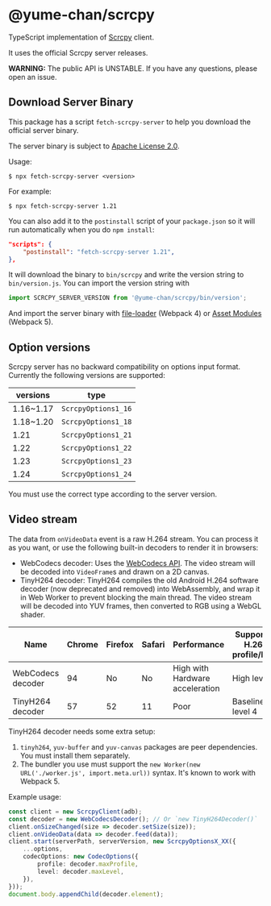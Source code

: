 # @yume-chan/scrcpy

TypeScript implementation of [Scrcpy](https://github.com/Genymobile/scrcpy) client.

It uses the official Scrcpy server releases.

**WARNING:** The public API is UNSTABLE. If you have any questions, please open an issue.

## Download Server Binary

This package has a script `fetch-scrcpy-server` to help you download the official server binary.

The server binary is subject to [Apache License 2.0](https://github.com/Genymobile/scrcpy/blob/master/LICENSE).

Usage:

```
$ npx fetch-scrcpy-server <version>
```

For example:

```
$ npx fetch-scrcpy-server 1.21
```

You can also add it to the `postinstall` script of your `package.json` so it will run automatically when you do `npm install`:

```json
"scripts": {
    "postinstall": "fetch-scrcpy-server 1.21",
},
```

It will download the binary to `bin/scrcpy` and write the version string to `bin/version.js`. You can import the version string with

```js
import SCRCPY_SERVER_VERSION from '@yume-chan/scrcpy/bin/version';
```

And import the server binary with [file-loader](https://v4.webpack.js.org/loaders/file-loader/) (Webpack 4) or [Asset Modules](https://webpack.js.org/guides/asset-modules/) (Webpack 5).

## Option versions

Scrcpy server has no backward compatibility on options input format. Currently the following versions are supported:

| versions  | type                |
| --------- | ------------------- |
| 1.16~1.17 | `ScrcpyOptions1_16` |
| 1.18~1.20 | `ScrcpyOptions1_18` |
| 1.21      | `ScrcpyOptions1_21` |
| 1.22      | `ScrcpyOptions1_22` |
| 1.23      | `ScrcpyOptions1_23` |
| 1.24      | `ScrcpyOptions1_24` |

You must use the correct type according to the server version.

## Video stream

The data from `onVideoData` event is a raw H.264 stream. You can process it as you want, or use the following built-in decoders to render it in browsers:

* WebCodecs decoder: Uses the [WebCodecs API](https://developer.mozilla.org/en-US/docs/Web/API/WebCodecs_API). The video stream will be decoded into `VideoFrame`s and drawn on a 2D canvas.
* TinyH264 decoder: TinyH264 compiles the old Android H.264 software decoder (now deprecated and removed) into WebAssembly, and wrap it in Web Worker to prevent blocking the main thread. The video stream will be decoded into YUV frames, then converted to RGB using a WebGL shader.

| Name              | Chrome | Firefox | Safari | Performance                     | Supported H.264 profile/level |
| ----------------- | ------ | ------- | ------ | ------------------------------- | ----------------------------- |
| WebCodecs decoder | 94     | No      | No     | High with Hardware acceleration | High level 5                  |
| TinyH264 decoder  | 57     | 52      | 11     | Poor                            | Baseline level 4              |

TinyH264 decoder needs some extra setup:

1. `tinyh264`, `yuv-buffer` and `yuv-canvas` packages are peer dependencies. You must install them separately.
2. The bundler you use must support the `new Worker(new URL('./worker.js', import.meta.url))` syntax. It's known to work with Webpack 5.

Example usage:

```ts
const client = new ScrcpyClient(adb);
const decoder = new WebCodecsDecoder(); // Or `new TinyH264Decoder()`
client.onSizeChanged(size => decoder.setSize(size));
client.onVideoData(data => decoder.feed(data));
client.start(serverPath, serverVersion, new ScrcpyOptionsX_XX({
    ...options,
    codecOptions: new CodecOptions({
        profile: decoder.maxProfile,
        level: decoder.maxLevel,
    }),
}));
document.body.appendChild(decoder.element);
```
